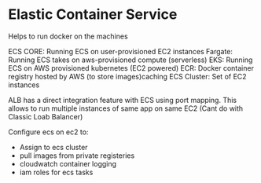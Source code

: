 # Elastic Container Service

Helps to run docker on the machines

ECS CORE: Running ECS on user-provisioned EC2 instances
Fargate: Running ECS takes on aws-provisioned compute (serverless)
EKS: Running ECS on AWS provisioned kubernetes (EC2 powered)
ECR: Docker container registry hosted by AWS (to store images)caching
ECS Cluster: Set of EC2 instances


ALB has a direct integration feature with ECS using port mapping. This allows to run multiple instances of same app on same EC2 (Cant do with Classic Loab Balancer)

Configure ecs on ec2 to:
- Assign to ecs cluster
- pull images from private registeries
- cloudwatch container logging
- iam roles for ecs tasks
